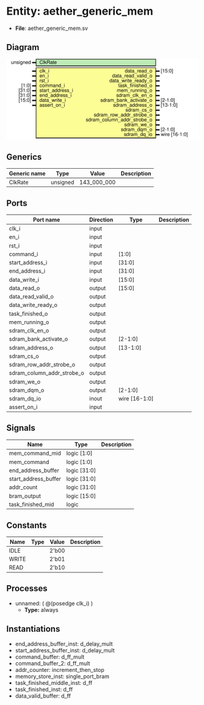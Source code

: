 
# Entity: aether_generic_mem 
- **File**: aether_generic_mem.sv

## Diagram
![Diagram](aether_generic_mem.svg "Diagram")
## Generics

| Generic name | Type     | Value       | Description |
| ------------ | -------- | ----------- | ----------- |
| ClkRate      | unsigned | 143_000_000 |             |

## Ports

| Port name                  | Direction | Type          | Description |
| -------------------------- | --------- | ------------- | ----------- |
| clk_i                      | input     |               |             |
| en_i                       | input     |               |             |
| rst_i                      | input     |               |             |
| command_i                  | input     | [1:0]         |             |
| start_address_i            | input     | [31:0]        |             |
| end_address_i              | input     | [31:0]        |             |
| data_write_i               | input     | [15:0]        |             |
| data_read_o                | output    | [15:0]        |             |
| data_read_valid_o          | output    |               |             |
| data_write_ready_o         | output    |               |             |
| task_finished_o            | output    |               |             |
| mem_running_o              | output    |               |             |
| sdram_clk_en_o             | output    |               |             |
| sdram_bank_activate_o      | output    | [2-1:0]       |             |
| sdram_address_o            | output    | [13-1:0]      |             |
| sdram_cs_o                 | output    |               |             |
| sdram_row_addr_strobe_o    | output    |               |             |
| sdram_column_addr_strobe_o | output    |               |             |
| sdram_we_o                 | output    |               |             |
| sdram_dqm_o                | output    | [2-1:0]       |             |
| sdram_dq_io                | inout     | wire [16-1:0] |             |
| assert_on_i                | input     |               |             |

## Signals

| Name                 | Type         | Description |
| -------------------- | ------------ | ----------- |
| mem_command_mid      | logic [1:0]  |             |
| mem_command          | logic [1:0]  |             |
| end_address_buffer   | logic [31:0] |             |
| start_address_buffer | logic [31:0] |             |
| addr_count           | logic [31:0] |             |
| bram_output          | logic [15:0] |             |
| task_finished_mid    | logic        |             |

## Constants

| Name  | Type | Value | Description |
| ----- | ---- | ----- | ----------- |
| IDLE  |      | 2'b00 |             |
| WRITE |      | 2'b01 |             |
| READ  |      | 2'b10 |             |

## Processes
- unnamed: ( @(posedge clk_i) )
  - **Type:** always

## Instantiations

- end_address_buffer_inst: d_delay_mult
- start_address_buffer_inst: d_delay_mult
- command_buffer: d_ff_mult
- command_buffer_2: d_ff_mult
- addr_counter: increment_then_stop
- memory_store_inst: single_port_bram
- task_finished_middle_inst: d_ff
- task_finished_inst: d_ff
- data_valid_buffer: d_ff
